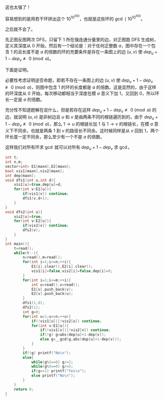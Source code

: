 这也太强了！

容易想到的是用若干环拼出这个 $10^{10^{100}}$，也就是这些环的 $\gcd \mid 10^{10^{100}}$。

之后就不会了。

先正图反图两次 DFS，只留下 $1$ 所在强连通分量里的边，对正图跑 DFS 生成树，定义其深度从 $0$ 开始，然后有一个结论是：对于任何正整数 $a$，图中存在一个包含 $1$ 的且长度不是 $a$ 的倍数的环的充要条件是存在一条图上的边 $(u,v)$ 使 $dep_u+1-dep_v\not\equiv 0\pmod a$。

下面是证明。

必要性考虑证明逆否命题，即若不存在一条图上的边 $(u,v)$ 使 $dep_{u}+1-dep_v\not\equiv 0\pmod a$，则图中包含 $1$ 的环的长度都是 $a$ 的倍数。这是显然的，由于这样的环深度从 $0$ 开始，每次移动都相当于深度在模 $a$ 意义下加 $1$，又回到 $0$，所以环长一定是 $a$ 的倍数。

充分性不知道题解在说什么，但是若存在这样 $dep_u+1-dep_v\not\equiv 0\pmod a$ 的边，就说明 $(u,v)$ 是非树边且 $u$ 和 $v$ 是由两条不同的根链遍历到的，由于 $dep_u+1-dep_v\not\equiv 0\pmod a$，那么 $1\to u$ 的根链长加 $1$ 与 $1\to v$ 的根链长，在模 $a$ 意义下不同余，也就是两条 $1$ 到 $v$ 的路径长不同余。这时候同样是从 $v$ 回到 $1$，两个环长度一定不同余，那么至少有一个不是 $a$ 的倍数。

这样我们对所有环求 $\gcd$ 就可以对所有 $dep_u+1-dep_v$ 求 $\gcd$。


```cpp
int t;
int n,m;
vector<int> E1[maxn],E2[maxn];
bool vis1[maxn],vis2[maxn];
int dep[maxn];
void dfs1(int u,int d){
    vis1[u]=true,dep[u]=d;
    for(int v:E1[u]){
        if(vis1[v]) continue;
        dfs1(v,d+1);
    }
}
void dfs2(int u){
    vis2[u]=true;
    for(int v:E2[u]){
        if(vis2[v]) continue;
        dfs2(v);
    }
}
int main(){
    t=read();
    while(t--){
        n=read(),m=read();
        for(int i=1;i<=n;++i){
            E1[i].clear(),E2[i].clear();
            vis1[i]=false,vis2[i]=false,dep[i]=0;
        }
        for(int i=1;i<=m;++i){
            int u=read(),v=read();
            E1[u].push_back(v);
            E2[v].push_back(u);
        }
        dfs1(1,0);
        dfs2(1);
        int g=0;
        for(int u=1;u<=n;++u){
            if(!vis1[u]||!vis2[u]) continue;
            for(int v:E1[u]){
                if(!vis1[v]||!vis2[v]) continue;
                if(!g) g=abs(dep[u]+1-dep[v]);
                else g=__gcd(g,abs(dep[u]+1-dep[v]));
            }
        }
        if(!g) printf("No\n");
        else{
            while(g%2==0) g/=2;
            while(g%5==0) g/=5;
            if(g==1) printf("Yes\n");
            else printf("No\n");
        }
    }
    return 0;
}
```